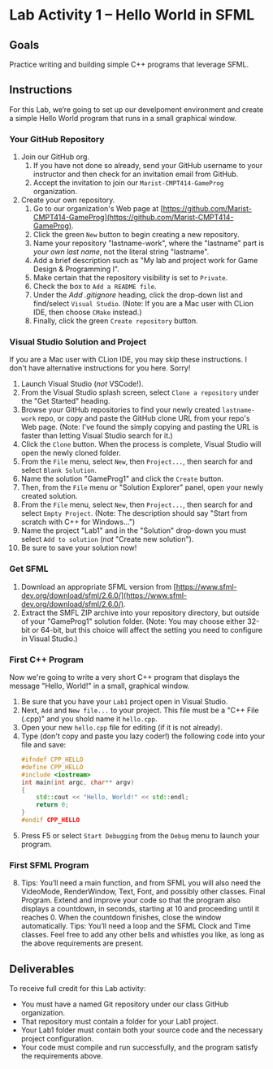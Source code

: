 # Lab Activity 1 – Hello World in SFML

## Goals
Practice writing and building simple C++ programs that leverage SFML.

## Instructions
For this Lab, we’re going to set up our develpoment environment and create a simple Hello World program that runs in a small graphical window.

### Your GitHub Repository

1. Join our GitHub org.
    1. If you have not done so already, send your GitHub username to your instructor and then check for an invitation email from GitHub.
    2. Accept the invitation to join our `Marist-CMPT414-GameProg` organization.
2. Create your own repository.
    1. Go to our organization's Web page at [https://github.com/Marist-CMPT414-GameProg](https://github.com/Marist-CMPT414-GameProg).
    2. Click the green `New` button to begin creating a new repository.
    3. Name your repository "lastname-work", where the "lastname" part is _your own last name_, not the literal string "lastname".
    4. Add a brief description such as "My lab and project work for Game Design & Programming I".
    5. Make certain that the repository visibility is set to `Private`.
    6. Check the box to `Add a README file`.
    7. Under the _Add .gitignore_ heading, click the drop-down list and find/select `Visual Studio`. (Note: If you are a Mac user with CLion IDE, then choose `CMake` instead.)
    8. Finally, click the green `Create repository` button.

### Visual Studio Solution and Project
If you are a Mac user with CLion IDE, you may skip these instructions. I don't have alternative instructions for you here. Sorry!

1. Launch Visual Studio (_not_ VSCode!).
2. From the Visual Studio splash screen, select `Clone a repository` under the "Get Started" heading.
3. Browse your GitHub repositories to find your newly created `lastname-work` repo, or copy and paste the GitHub clone URL from your repo's Web page. (Note: I've found the simply copying and pasting the URL is faster than letting Visual Studio search for it.)
4. Click the `Clone` button. When the process is complete, Visual Studio will open the newly cloned folder.
5. From the `File` menu, select `New`, then `Project...`, then search for and select `Blank Solution`.
6. Name the solution "GameProg1" and click the `Create` button.
7. Then, from the `File` menu or "Solution Explorer" panel, open your newly created solution.
8. From the `File` menu, select `New`, then `Project...`, then search for and select `Empty Project`. (Note: The description should say "Start from scratch with C++ for Windows...")
9. Name the project "Lab1" and in the "Solution" drop-down you must select `Add to solution` (_not_ "Create new solution").
10. Be sure to save your solution now!

### Get SFML

1. Download an appropriate SFML version from [https://www.sfml-dev.org/download/sfml/2.6.0/](https://www.sfml-dev.org/download/sfml/2.6.0/).
2. Extract the SMFL ZIP archive into your repository directory, but outside of your "GameProg1" solution folder. (Note: You may choose either 32-bit or 64-bit, but this choice will affect the setting you need to configure in Visual Studio.)

### First C++ Program
Now we're going to write a very short C++ program that displays the message "Hello, World!" in a small, graphical window.

1. Be sure that you have your `Lab1` project open in Visual Studio.
2. Next, `Add` and `New file...` to your project. This file must be a "C++ File (.cpp)" and you shold name it `hello.cpp`.
3. Open your new `hello.cpp` file for editing (if it is not already).
4. Type (don't copy and paste you lazy coder!) the following code into your file and save:
    ```cpp
    #ifndef CPP_HELLO
    #define CPP_HELLO
    #include <iostream>
    int main(int argc, char** argv)
    {
        std::cout << "Hello, World!" << std::endl;
        return 0;
    }
    #endif CPP_HELLO
    ```
6. Press F5 or select `Start Debugging` from the `Debug` menu to launch your program.

### First SFML Program

8. Tips: You’ll need a main function, and from SFML you will also need the VideoMode, RenderWindow, Text, Font, and possibly other classes.
Final Program. Extend and improve your code so that the program also displays a countdown, in seconds, starting at 10 and proceeding until it reaches 0. When the countdown finishes, close the window automatically. Tips: You’ll need a loop and the SFML Clock and Time classes.
Feel free to add any other bells and whistles you like, as long as the above requirements are present.

## Deliverables
To receive full credit for this Lab activity:

- You must have a named Git repository under our class GitHub organization.
- That repository must contain a folder for your Lab1 project.
- Your Lab1 folder must contain both your source code and the necessary project configuration.
- Your code must compile and run successfully, and the program satisfy the requirements above.
  

